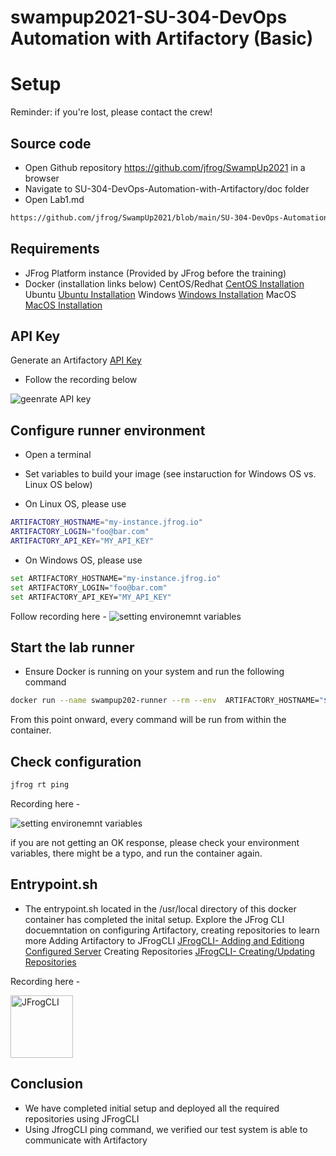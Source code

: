 # swampup2021-SU-304-DevOps Automation with Artifactory (Basic)
# Setup

Reminder: if you're lost, please contact the crew!

## Source code

- Open Github repository https://github.com/jfrog/SwampUp2021 in a browser
- Navigate to SU-304-DevOps-Automation-with-Artifactory/doc folder
- Open Lab1.md

```bash
https://github.com/jfrog/SwampUp2021/blob/main/SU-304-DevOps-Automation-with-Artifactory/doc/Lab1.md
```

## Requirements

- JFrog Platform instance (Provided by JFrog before the training)
- Docker (installation links below)
CentOS/Redhat [CentOS Installation](https://docs.docker.com/engine/install/centos/)
Ubuntu [Ubuntu Installation](https://docs.docker.com/engine/install/ubuntu/)
Windows [Windows Installation](https://docs.docker.com/docker-for-windows/install/)
MacOS [MacOS Installation](https://docs.docker.com/docker-for-mac/install/)

## API Key

Generate an Artifactory [API Key](https://www.jfrog.com/confluence/display/JFROG/User+Profile#UserProfile-APIKey)
- Follow the recording below 

![geenrate API key](https://i.imgur.com/ElFGv6b.gif)

## Configure runner environment

- Open a terminal

- Set variables to build your image (see instaruction for Windows OS vs. Linux OS below) 

- On Linux OS, please use
```bash
ARTIFACTORY_HOSTNAME="my-instance.jfrog.io"
ARTIFACTORY_LOGIN="foo@bar.com"
ARTIFACTORY_API_KEY="MY_API_KEY"
```

- On Windows OS, please use
```bash
set ARTIFACTORY_HOSTNAME="my-instance.jfrog.io"
set ARTIFACTORY_LOGIN="foo@bar.com"
set ARTIFACTORY_API_KEY="MY_API_KEY"
```
Follow recording here - 
![setting environemnt variables](https://i.imgur.com/BastCGE.gif)

## Start the lab runner
- Ensure Docker is running on your system and run the following command 

```bash
docker run --name swampup202-runner --rm --env  ARTIFACTORY_HOSTNAME="${ARTIFACTORY_HOSTNAME}" --env ARTIFACTORY_LOGIN="${ARTIFACTORY_LOGIN}" --env ARTIFACTORY_API_KEY="${ARTIFACTORY_API_KEY}" -it -v "/var/run/docker.sock:/var/run/docker.sock" swampup202.jfrog.io/swampup/swampup202-runner
```

From this point onward, every command will be run from within the container.

## Check configuration

```bash
jfrog rt ping
```
Recording here - 

![setting environemnt variables](https://i.imgur.com/DHIbKfk.gif)

if you are not getting an OK response, please check your environment variables, there might be a typo, and run the container again.

## Entrypoint.sh 
- The entrypoint.sh located in the /usr/local directory of this docker container has completed the inital setup. Explore the JFrog CLI docuemntation on configuring Artifactory, creating repositories to learn more
Adding Artifactory to JFrogCLI [JFrogCLI- Adding and Editiong Configured Server](https://www.jfrog.com/confluence/display/CLI/JFrog+CLI#JFrogCLI-AddingandEditingConfiguredServers)
Creating Repositories [JFrogCLI- Creating/Updating Repositories](https://www.jfrog.com/confluence/display/CLI/CLI+for+JFrog+Artifactory#CLIforJFrogArtifactory-Creating/UpdatingRepositories)

Recording here - 


<img src="/SU-304-DevOps-Automation-with-Artifactory/doc/images/Lab10in4.gif?raw=true" alt="JFrogCLI" style="height: 100px; width:100px;">

## Conclusion 
- We have completed initial setup and deployed all the required repositories using JFrogCLI 
- Using JfrogCLI ping command, we verified our test system is able to communicate with Artifactory
